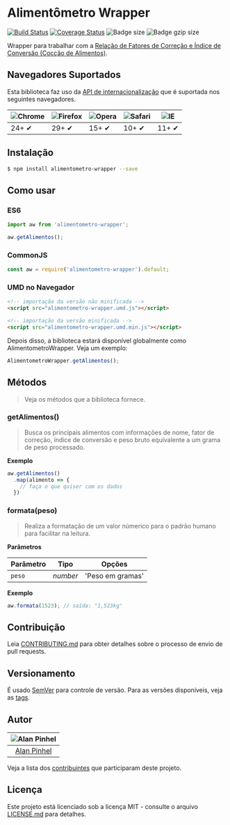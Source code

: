 # Alimentômetro Wrapper

[![Build Status](https://travis-ci.org/alanpinhel/alimentometro-wrapper.svg?branch=master)](https://travis-ci.org/alanpinhel/alimentometro-wrapper) [![Coverage Status](https://coveralls.io/repos/github/alanpinhel/alimentometro-wrapper/badge.svg?branch=master)](https://coveralls.io/github/alanpinhel/alimentometro-wrapper?branch=master) ![Badge size](https://badge-size.herokuapp.com/alanpinhel/alimentometro-wrapper/master/dist/alimentometro-wrapper.umd.min.js.svg) ![Badge gzip size](https://badge-size.herokuapp.com/alanpinhel/alimentometro-wrapper/master/dist/alimentometro-wrapper.umd.min.js.svg?compression=gzip)

Wrapper para trabalhar com a [Relação de Fatores de Correção e Índice de Conversão (Cocção de Alimentos)](https://docs.ufpr.br/~monica.anjos/Fatores.pdf).

## Navegadores Suportados

Esta biblioteca faz uso da [API de internacionalização](https://caniuse.com/#feat=internationalization) que é suportada nos seguintes navegadores.

![Chrome](https://cloud.githubusercontent.com/assets/398893/3528328/23bc7bc4-078e-11e4-8752-ba2809bf5cce.png) | ![Firefox](https://cloud.githubusercontent.com/assets/398893/3528329/26283ab0-078e-11e4-84d4-db2cf1009953.png) | ![Opera](https://cloud.githubusercontent.com/assets/398893/3528330/27ec9fa8-078e-11e4-95cb-709fd11dac16.png) | ![Safari](https://cloud.githubusercontent.com/assets/398893/3528331/29df8618-078e-11e4-8e3e-ed8ac738693f.png) | ![IE](https://cloud.githubusercontent.com/assets/398893/3528325/20373e76-078e-11e4-8e3a-1cb86cf506f0.png) |
--- | --- | --- | --- | --- |
24+ ✔ | 29+ ✔ | 15+ ✔ | 10+ ✔ | 11+ ✔ |

## Instalação

```sh
$ npm install alimentometro-wrapper --save
```

## Como usar

### ES6

```js
import aw from 'alimentometro-wrapper';

aw.getAlimentos();
```

### CommonJS

```js
const aw = require('alimentometro-wrapper').default;
```

### UMD no Navegador

```html
<!-- importação da versão não minificada -->
<script src="alimentometro-wrapper.umd.js"></script>

<!-- importação da versão minificada -->
<script src="alimentometro-wrapper.umd.min.js"></script>
```

Depois disso, a biblioteca estará disponível globalmente como AlimentometroWrapper. Veja um exemplo:

```js
AlimentometroWrapper.getAlimentos();
```

## Métodos

> Veja os métodos que a biblioteca fornece.

### getAlimentos()

> Busca os principais alimentos com informações de nome, fator de correção, índice de conversão e peso bruto equivalente a um grama de peso processado.

**Exemplo**

```js
aw.getAlimentos()
  .map(alimento => {
    // faça o que quiser com os dados
  })
```

### formata(peso)

> Realiza a formatação de um valor númerico para o padrão humano para facilitar na leitura.

**Parâmetros**

| Parâmetro | Tipo    | Opções                   |
|-----------|---------|--------------------------|
|`peso`     |*number* | 'Peso em gramas'         |

**Exemplo**

```js
aw.formata(1523); // saída: "1,523kg"
```

## Contribuição

Leia [CONTRIBUTING.md](CONTRIBUTING.md) para obter detalhes sobre o processo de envio de pull requests.

## Versionamento

É usado [SemVer](http://semver.org/) para controle de versão. Para as versões disponíveis, veja as [tags](https://github.com/alanpinhel/alimentometro-wrapper/tags).

## Autor

| ![Alan Pinhel](https://avatars0.githubusercontent.com/u/22641949?s=80&v=3)|
|:---------------------:|
|  [Alan Pinhel](https://github.com/alanpinhel/)   |

Veja a lista dos [contribuintes](https://github.com/alanpinhel/alimentometro-wrapper/contributors) que participaram deste projeto.

## Licença

Este projeto está licenciado sob a licença MIT - consulte o arquivo [LICENSE.md](LICENSE.md) para detalhes.
